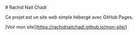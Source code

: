\# Rachid Nait Chadi



Ce projet est un site web simple hébergé avec GitHub Pages.



\[Voir mon site](https://rachidnaitchadi.github.io/mon-site/)

